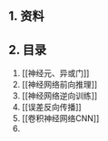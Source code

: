 
## 1. 资料


## 2. 目录

1. [[神经元、异或门]]
2. [[神经网络前向推理]]
3. [[神经网络逆向训练]]
4. [[误差反向传播]]
6. [[卷积神经网络CNN]]
7. 